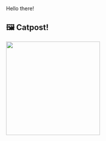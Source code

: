 Hello there!



## 🖼️ Catpost!

<sub>
    <img src="https://cdn2.thecatapi.com/images/7kt.jpg" height="256">
</sub>

